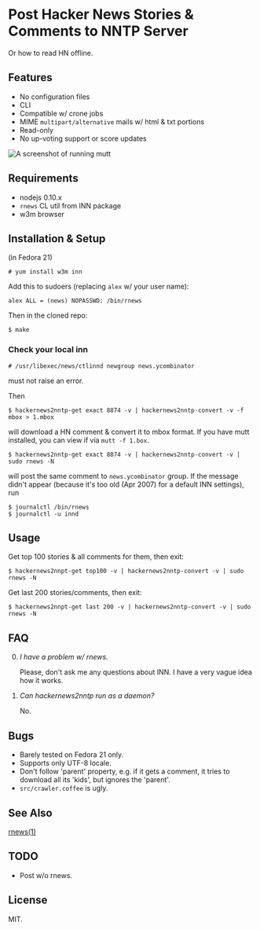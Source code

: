 # Post Hacker News Stories & Comments to NNTP Server

Or how to read HN offline.

## Features

* No configuration files
* CLI
* Compatible w/ crone jobs
* MIME `multipart/alternative` mails w/ html & txt portions
* Read-only
* No up-voting support or score updates

![A screenshot of running mutt](https://raw.github.com/gromnitsky/hackernews2nntp/master/screenshot1.png)

## Requirements

* nodejs 0.10.x
* `rnews` CL util from INN package
* w3m browser


## Installation & Setup

(in Fedora 21)

	# yum install w3m inn

Add this to sudoers (replacing `alex` w/ your user name):

	alex ALL = (news) NOPASSWD: /bin/rnews

Then in the cloned repo:

	$ make


### Check your local inn

	# /usr/libexec/news/ctlinnd newgroup news.ycombinator

must not raise an error.

Then

	$ hackernews2nntp-get exact 8874 -v | hackernews2nntp-convert -v -f mbox > 1.mbox

will download a HN comment & convert it to mbox format. If you have mutt
installed, you can view if via `mutt -f 1.box`.

	$ hackernews2nntp-get exact 8874 -v | hackernews2nntp-convert -v | sudo rnews -N

will post the same comment to `news.ycombinator` group. If the message
didn't appear (because it's too old (Apr 2007) for a default INN
settings), run

	$ journalctl /bin/rnews
	$ journalctl -u innd


## Usage

Get top 100 stories & all comments for them, then exit:

	$ hackernews2nnpt-get top100 -v | hackernews2nntp-convert -v | sudo rnews -N

Get last 200 stories/comments, then exit:

	$ hackernews2nnpt-get last 200 -v | hackernews2nntp-convert -v | sudo rnews -N


## FAQ

0. _I have a problem w/ rnews._

	Please, don't ask me any questions about INN. I have a very vague
	idea how it works.

1. _Can hackernews2nntp run as a daemon?_

	No.


## Bugs

* Barely tested on Fedora 21 only.
* Supports only UTF-8 locale.
* Don't follow 'parent' property, e.g. if it gets a comment, it tries to
  download all its 'kids', but ignores the 'parent'.
* `src/crawler.coffee` is ugly.


## See Also

[rnews(1)](http://www.eyrie.org/~eagle/software/inn/docs/rnews.html)


## TODO

* Post w/o rnews.


## License

MIT.
